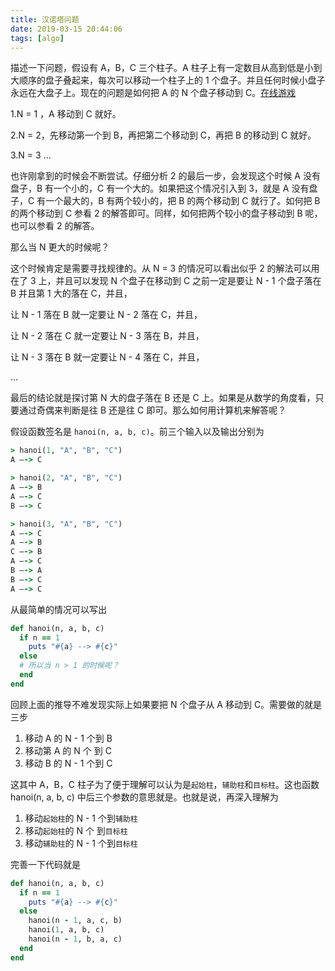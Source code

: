 ```yaml
---
title: 汉诺塔问题
date: 2019-03-15 20:44:06
tags: [algo]
---
```


描述一下问题，假设有 A，B，C 三个柱子。A 柱子上有一定数目从高到低是小到大顺序的盘子叠起来，每次可以移动一个柱子上的 1 个盘子。并且任何时候小盘子永远在大盘子上。现在的问题是如何把 A 的 N 个盘子移动到 C。[在线游戏](https://www.mathsisfun.com/games/towerofhanoi.html)

1.N = 1 ，A 移动到 C 就好。

2.N = 2，先移动第一个到 B，再把第二个移动到 C，再把 B 的移动到 C 就好。

3.N = 3 ...

也许刚拿到的时候会不断尝试。仔细分析 2 的最后一步，会发现这个时候 A 没有盘子，B 有一个小的，C 有一个大的。如果把这个情况引入到 3，就是 A 没有盘子，C 有一个最大的，B 有两个较小的，把 B 的两个移动到 C 就行了。如何把 B 的两个移动到 C 参看 2 的解答即可。同样，如何把两个较小的盘子移动到 B 呢，也可以参看 2 的解答。

那么当 N 更大的时候呢？

这个时候肯定是需要寻找规律的。从 N = 3 的情况可以看出似乎 2 的解法可以用在了 3 上，并且可以发现 N 个盘子在移动到 C 之前一定是要让 N - 1 个盘子落在 B 并且第 1 大的落在 C，并且，

让 N - 1 落在 B 就一定要让 N - 2 落在 C，并且，

让 N - 2 落在 C 就一定要让 N - 3 落在 B，并且，

让 N - 3 落在 B 就一定要让 N - 4 落在 C，并且，

...

最后的结论就是探讨第 N 大的盘子落在 B 还是 C 上。如果是从数学的角度看，只要通过奇偶来判断是往 B 还是往 C 即可。那么如何用计算机来解答呢？

假设函数签名是 `hanoi(n, a, b, c)`。前三个输入以及输出分别为

```ruby
> hanoi(1, "A", "B", "C")
A —-> C

> hanoi(2, "A", "B", "C")
A —-> B
A —-> C
B —-> C

> hanoi(3, "A", "B", "C")
A —-> C
A —-> B
C —-> B
A —-> C
B —-> A
B —-> C
A —-> C
```

从最简单的情况可以写出

```ruby
def hanoi(n, a, b, c)
  if n == 1
    puts "#{a} --> #{c}"
  else
  # 所以当 n > 1 的时候呢？
  end
end
```

回顾上面的推导不难发现实际上如果要把 N 个盘子从 A 移动到 C。需要做的就是三步

1. 移动 A 的 N - 1 个到 B
2. 移动第 A 的 N 个 到 C
3. 移动 B 的 N - 1 个到 C 

这其中 A，B，C 柱子为了便于理解可以认为是`起始柱`，`辅助柱`和`目标柱`。这也函数 hanoi(n, a, b, c) 中后三个参数的意思就是。也就是说，再深入理解为

1. 移动`起始柱`的 N - 1 个到`辅助柱`
2. 移动`起始柱`的 N 个 到`目标柱`
3. 移动`辅助柱`的 N - 1 个到`目标柱`

完善一下代码就是

```ruby
def hanoi(n, a, b, c)
  if n == 1
    puts "#{a} --> #{c}"
  else
    hanoi(n - 1, a, c, b)
    hanoi(1, a, b, c)
    hanoi(n - 1, b, a, c)
  end
end
```
